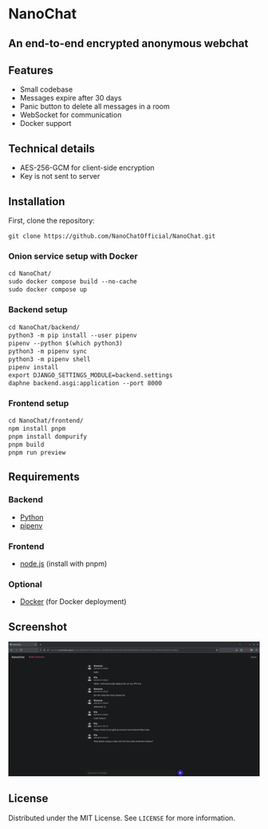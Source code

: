 # NanoChat

## An end-to-end encrypted anonymous webchat

<!-- FEATURES -->

## Features

- Small codebase
- Messages expire after 30 days
- Panic button to delete all messages in a room
- WebSocket for communication
- Docker support

## Technical details

- AES-256-GCM for client-side encryption
- Key is not sent to server

<!-- INSTALLATION -->

## Installation

First, clone the repository:

    git clone https://github.com/NanoChatOfficial/NanoChat.git

### Onion service setup with Docker

    cd NanoChat/
    sudo docker compose build --no-cache
    sudo docker compose up

### Backend setup

    cd NanoChat/backend/
    python3 -m pip install --user pipenv
    pipenv --python $(which python3)
    python3 -m pipenv sync
    python3 -m pipenv shell
    pipenv install
    export DJANGO_SETTINGS_MODULE=backend.settings
    daphne backend.asgi:application --port 8000

### Frontend setup

    cd NanoChat/frontend/
    npm install pnpm
    pnpm install dompurify
    pnpm build
    pnpm run preview

<!-- REQUIREMENTS -->

## Requirements

### Backend

- [Python](https://www.python.org/downloads/)
- [pipenv](https://pypi.org/project/pipenv/)

### Frontend

- [node.js](https://nodejs.org/en/download/) (install with pnpm)

### Optional

- [Docker](https://docs.docker.com/engine/) (for Docker deployment)

<!-- SCREENSHOT -->

## Screenshot

![Screenshot](screenshot.png)

<!-- LICENSE -->

## License

Distributed under the MIT License. See `LICENSE` for more information.
